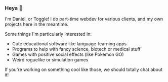 ### Heya 👋

I'm Daniel, or Toggle! I do part-time webdev for various clients, and my own projects here in the meantime. 

Some things I'm particularly interested in:

- Cute educational software like language-learning apps 
- Programs to help with fancy science, biotech or medical stuff
- Games with positive social effects (like Pokémon GO)
- Weird roguelike or simulation games

If you're working on something cool like those, we should totally chat about it!
